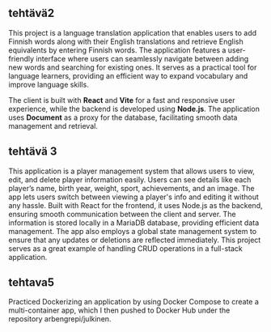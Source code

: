 ## tehtävä2

This project is a language translation application that enables users to add Finnish words along with their English translations and retrieve English equivalents by entering Finnish words. The application features a user-friendly interface where users can seamlessly navigate between adding new words and searching for existing ones. It serves as a practical tool for language learners, providing an efficient way to expand vocabulary and improve language skills.

The client is built with **React** and **Vite** for a fast and responsive user experience, while the backend is developed using **Node.js**. The application uses **Document** as a proxy for the database, facilitating smooth data management and retrieval.

## tehtävä 3

This application is a player management system that allows users to view, edit, and delete player information easily. Users can see details like each player’s name, birth year, weight, sport, achievements, and an image. The app lets users switch between viewing a player's info and editing it without any hassle. Built with React for the frontend, it uses Node.js as the backend, ensuring smooth communication between the client and server. The information is stored locally in a MariaDB database, providing efficient data management. The app also employs a global state management system to ensure that any updates or deletions are reflected immediately. This project serves as a great example of handling CRUD operations in a full-stack application.

## tehtava5

Practiced Dockerizing an application by using Docker Compose to create a multi-container app, which I then pushed to Docker Hub under the repository arbengrepi/julkinen.
